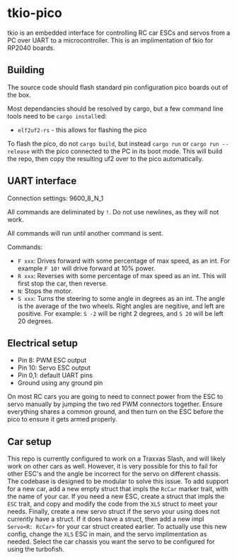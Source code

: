 # tkio-pico
tkio is an embedded interface for controlling RC car ESCs and servos from a PC over UART to a microcontroller. This is an implimentation of tkio for RP2040 boards.

## Building
The source code should flash standard pin configuration pico boards out of the box. 

Most dependancies should be resolved by cargo, but a few command line tools need to be `cargo install`ed:
- `elf2uf2-rs` - this allows for flashing the pico

To flash the pico, do not `cargo build`, but instead `cargo run` or `cargo run --release` with the pico connected to the PC in its boot mode. This will build the repo, then copy
the resulting uf2 over to the pico automatically.

## UART interface
Connection settings: 9600_8_N_1

All commands are deliminated by `!`. Do not use newlines, as they will not work. 

All commands will run until another command is sent.

Commands:
- `F xxx`: Drives forward with some percentage of max speed, as an int. For example `F 10!` will drive forward at 10% power.
- `R xxx`: Reverses with some percentage of max speed as an int. This will first stop the car, then reverse.
- `N`: Stops the motor.
- `S xxx`: Turns the steering to some angle in degrees as an int. The angle is the average of the two wheels. Right angles are negitive, and left are positive. For example:
`S -2` will be right 2 degrees, and `S 20` will be left 20 degrees. 

## Electrical setup
- Pin 8: PWM ESC output
- Pin 10: Servo ESC output
- Pin 0,1: default UART pins
- Ground using any ground pin

On most RC cars you are going to need to connect power from the ESC to servo manually by jumping the two red PWM connectors together. Ensure everything shares a common ground,
and then turn on the ESC before the pico to ensure it gets armed properly.

## Car setup
This repo is currently configured to work on a Traxxas Slash, and will likely work on other cars as well. However, it is very possible for this to fail for other ESC's
and the angle be incorrect for the servo on different chassis. The codebase is designed to be modular to solve this issue. To add support for a new car, add a new 
empty struct that impls the `RcCar` marker trait, with the name of your car. If you need a new ESC, create a struct that impls the `ESC` trait, and copy and modify the code from the `XL5`
struct to meet your needs. Finally, create a new servo struct if the servo your using does not currently have a struct. If it does have a struct, then add a new impl 
`Servo<R: RcCar>` for your car struct created earlier. To actually use this new config, change the `XL5` ESC in main, and the servo implimentation as needed. Select the 
car chassis you want the servo to be configured for using the turbofish.
